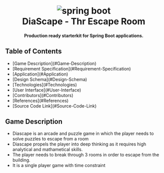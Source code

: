 <h1 align="center">
  <br>
  <a><img src="https://github.com/khandelwal-arpit/springboot-starterkit/blob/master/docs/images/spring-framework.png" alt="spring boot"></a>
  <br>
  DiaScape - Thr Escape Room
  <br>
</h1>

<h4 align="center">Production ready starterkit for Spring Boot applications.</h4>


## Table of Contents ##
<ul>
  <li> [Game Description](#Game-Description)</li>
  <li>[Requirement Specification](#Requirement-Specification)</li>
  <li> [Application](#Application)</li>
  <li> [Design Schema](#Design-Schema)</li>
  <li> [Technologies](#Technologies)</li>
  <li> [User Interface](#User-Interface)</li>
  <li> [Contributors](#Contributors)</li>
  <li> [References](#References)</li>
  <li> [Source Code Link](#Source-Code-Link)</li>
</ul>

## Game Description ##
<ul>
  <li> Diascape is an arcade and puzzle game in which the player needs to solve puzzles to escape from a room</li>
  <li> Diascape propels the player into deep thinking as it requires high analytical and mathametical skills.</li>
  <li> The player needs to break through 3 rooms in order to escape from the building.</li>
  <li> It is a single player game with time constraint</li>
  
